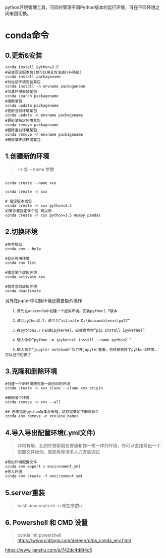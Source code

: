 python环境管理工具，可同时管理不同Python版本的运行环境，可在不同环境之间来回切换。



# conda命令

## 0.更新&安装


```
conda install python=3.5 
#安装固定版本包(也可以用该方法进行升降级)
conda install packagename 
#为当前环境安装某包
conda install -n envname packagename 
#为某环境安装某包
conda search packagename 
#搜索某包
conda updata packagename 
#更新当前环境某包
conda update -n envname packagename 
#更新某特定环境某包
conda remove packagename 
#删除当前环境某包
conda remove -n envname packagename 
#删除某环境环境某包
```



## 1.创建新的环境
>-n 或 --name 参数


```

conda create --name xxx  
  
conda create -n xxx

# 指定版本或包
conda create -n xxx python=3.5
如果你要指定多个包 可以用
conda create -n xxx python=3.5 numpy pandas

```

## 2.切换环境


```
#参考帮助
conda env --help

#显示可用环境
conda env list

#激活某个虚拟环境
conda activate xxx

#放弃当前虚拟环境
conda deactivate
```

另外在jupter中切换环境还需要额外操作


```
　　1.首先在anaconda中创建一个虚拟环境，安装python2.7版本

　　2.激活python2.7，命令为”activate D:\Anaconda\envs\py27“

　　3.在python2.7下安装ipykernel，安装命令为“pip install ipykernel“

　　4.输入命令“python -m ipykernel install --name python2 ”

　　5.输入命令"jupyter notebook"后打开jupyter查看，已经安装好了python2环境，可以进行切换了
```


## 3.克隆和删除环境


```
#创建一个新环境想克隆一部分旧的环境
conda create -n xxx_clone --clone xxx_origin

#删除某个环境
conda remove -n xxx --all

## 若未指定python版本会报错，这时需要如下删除命令
conda env remove -n xxx(env_name)
```

## 4.导入导出配置环境(.yml文件)
>非常有用，比如你想帮朋友安装和你一模一样的环境，你可以直接导出一个配置文件给他，就能免除很多人力安装调试

```
#导出环境配置文件
conda env export > environment.yml
#导入环境
conda env create -f environment.yml
```

## 5.server重装
>bash anaconda.sh -u
即加参数u

## 6. Powershell 和 CMD 设置
>conda init powershell
https://www.cnblogs.com/dereen/p/ps_conda_env.html

https://www.jianshu.com/p/742dc4d8f4c5
